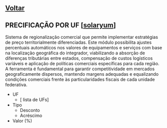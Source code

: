[Voltar](README.md)
---

## PRECIFICAÇÃO POR UF [[solaryum](https://sandbox.solaryum.com.br/fotus-yfe/configuracoes/precificacao-uf)]

Sistema de regionalização comercial que permite implementar estratégias de preço territorialmente diferenciadas. Este
módulo possibilita ajustes percentuais automáticos nos valores de equipamentos e serviços com base na localização
geográfica do integrador, viabilizando a absorção de diferenças tributárias entre estados, compensação de custos
logísticos variáveis e aplicação de políticas comerciais específicas para cada região. A ferramenta é fundamental para
garantir competitividade em mercados geograficamente dispersos, mantendo margens adequadas e equalizando condições
comerciais frente às particularidades fiscais de cada unidade federativa.

- UF
    - [ lista de UFs]
- Tipo
    - Desconto
    - Acréscimo
- Valor (%)
